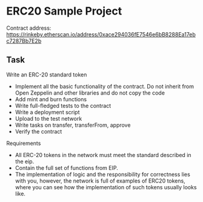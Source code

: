 # ERC20 Sample Project

Contract address:
https://rinkeby.etherscan.io/address/0xace294036fE7546e6bB8288Ea17ebc7287Bb7E2b

## Task
Write an ERC-20 standard token
- Implement all the basic functionality of the contract. Do not inherit from Open Zeppelin and other libraries and do not copy the code
- Add mint and burn functions
- Write full-fledged tests to the contract
- Write a deployment script
- Upload to the test network
- Write tasks on transfer, transferFrom, approve
- Verify the contract

Requirements
- All ERC-20 tokens in the network must meet the standard described in the eip.
- Contain the full set of functions from EIP.
- The implementation of logic and the responsibility for correctness lies with you, however, the network is full of examples of ERC20 tokens, where you can see how the implementation of such tokens usually looks like.

